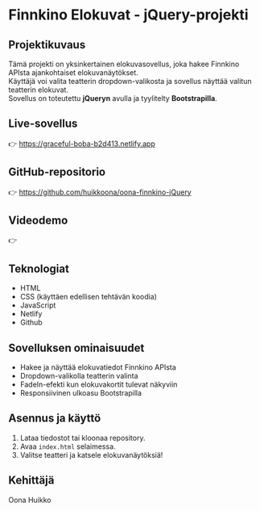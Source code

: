 

# Finnkino Elokuvat - jQuery-projekti

## Projektikuvaus
Tämä projekti on yksinkertainen elokuvasovellus, joka hakee Finnkino APIsta ajankohtaiset elokuvanäytökset.  
Käyttäjä voi valita teatterin dropdown-valikosta ja sovellus näyttää valitun teatterin elokuvat.  
Sovellus on toteutettu **jQueryn** avulla ja tyylitelty **Bootstrapilla**.  

## Live-sovellus
👉 https://graceful-boba-b2d413.netlify.app 

## GitHub-repositorio
👉 https://github.com/huikkoona/oona-finnkino-jQuery

## Videodemo
👉 

## Teknologiat
- HTML
- CSS (käyttäen edellisen tehtävän koodia)
- JavaScript
- Netlify 
- Github

## Sovelluksen ominaisuudet
- Hakee ja näyttää elokuvatiedot Finnkino APIsta
- Dropdown-valikolla teatterin valinta
- FadeIn-efekti kun elokuvakortit tulevat näkyviin
- Responsiivinen ulkoasu Bootstrapilla

## Asennus ja käyttö
1. Lataa tiedostot tai kloonaa repository.
2. Avaa `index.html` selaimessa.
3. Valitse teatteri ja katsele elokuvanäytöksiä!

## Kehittäjä
Oona Huikko  

